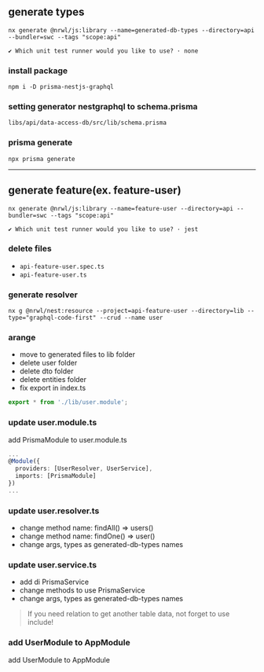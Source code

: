 ## generate types

```shell
nx generate @nrwl/js:library --name=generated-db-types --directory=api --bundler=swc --tags "scope:api"
```

```shell
✔ Which unit test runner would you like to use? · none
```

### install package

```shell
npm i -D prisma-nestjs-graphql
```

### setting generator nestgraphql to schema.prisma

 `libs/api/data-access-db/src/lib/schema.prisma`

### prisma generate

```shell
npx prisma generate
```

_________________________________________________

## generate feature(ex. feature-user)

```shell
nx generate @nrwl/js:library --name=feature-user --directory=api --bundler=swc --tags "scope:api"

✔ Which unit test runner would you like to use? · jest
```

### delete files  

* `api-feature-user.spec.ts`
* `api-feature-user.ts`

### generate resolver  

```shell
nx g @nrwl/nest:resource --project=api-feature-user --directory=lib --type="graphql-code-first" --crud --name user
```

### arange 

* move to generated files to lib folder  
* delete user folder
* delete dto folder
* delete entities folder
* fix export in index.ts  

```ts
export * from './lib/user.module';
```

### update user.module.ts

add PrismaModule to user.module.ts  

```ts
...
@Module({
  providers: [UserResolver, UserService],
  imports: [PrismaModule]
})
...
```

### update user.resolver.ts

* change method name: findAll() => users()
* change method name: findOne() => user()
* change args, types as generated-db-types names

### update user.service.ts

* add di PrismaService  
* change methods to use PrismaService
* change args, types as generated-db-types names

> If you need relation to get another table data, not forget to use include! 

### add UserModule to AppModule

add UserModule to AppModule
